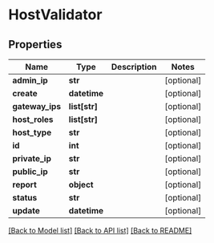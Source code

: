 # HostValidator

## Properties
Name | Type | Description | Notes
------------ | ------------- | ------------- | -------------
**admin_ip** | **str** |  | [optional] 
**create** | **datetime** |  | [optional] 
**gateway_ips** | **list[str]** |  | [optional] 
**host_roles** | **list[str]** |  | [optional] 
**host_type** | **str** |  | [optional] 
**id** | **int** |  | [optional] 
**private_ip** | **str** |  | [optional] 
**public_ip** | **str** |  | [optional] 
**report** | **object** |  | [optional] 
**status** | **str** |  | [optional] 
**update** | **datetime** |  | [optional] 

[[Back to Model list]](../README.md#documentation-for-models) [[Back to API list]](../README.md#documentation-for-api-endpoints) [[Back to README]](../README.md)



